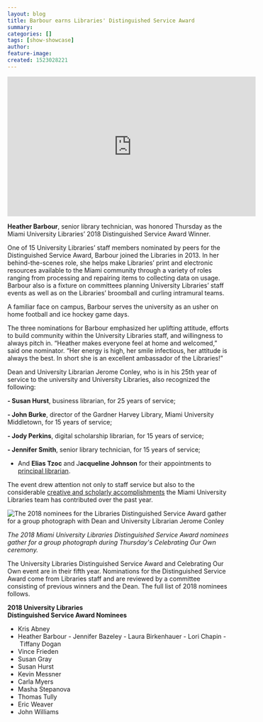 ```yaml
---
layout: blog
title: Barbour earns Libraries' Distinguished Service Award
summary:
categories: []
tags: [show-showcase]
author:
feature-image:
created: 1523028221
---
```

<iframe title="2018 Libraries Distinguished Service Award" allow="autoplay; encrypted-media" allowfullscreen="" frameborder="0" height="315" src="https://www.youtube.com/embed/TD8DdEgHDY4" width="560"></iframe>

**Heather Barbour**, senior library technician, was honored Thursday as the Miami University Libraries’ 2018 Distinguished Service Award Winner.

One of 15 University Libraries’ staff members nominated by peers for the Distinguished Service Award, Barbour joined the Libraries in 2013\. In her behind-the-scenes role, she helps make Libraries’ print and electronic resources available to the Miami community through a variety of roles ranging from processing and repairing items to collecting data on usage. Barbour also is a fixture on committees planning University Libraries’ staff events as well as on the Libraries’ broomball and curling intramural teams.  

A familiar face on campus, Barbour serves the university as an usher on home football and ice hockey game days.  

The three nominations for Barbour emphasized her uplifting attitude, efforts to build community within the University Libraries staff, and willingness to always pitch in. “Heather makes everyone feel at home and welcomed,” said one nominator. “Her energy is high, her smile infectious, her attitude is always the best. In short she is an excellent ambassador of the Libraries!”  

Dean and University Librarian Jerome Conley, who is in his 25th year of service to the university and University Libraries, also recognized the following:

**- Susan Hurst**, business librarian, for 25 years of service;

**- John Burke**, director of the Gardner Harvey Library, Miami University Middletown, for 15 years of service;

**- Jody Perkins**, digital scholarship librarian, for 15 years of service;

**- Jennifer Smith**, senior library technician, for 15 years of service;

- And **Elias Tzoc** and J**acqueline Johnson** for their appointments to [principal librarian](http://www.lib.miamioh.edu/blog/tzoc-and-johnson-promoted-to-principal-librarian).  

The event drew attention not only to staff service but also to the considerable [creative and scholarly accomplishments](https://lib.miamioh.edu/MUL-Scholarly-Creative-Accomplishments-17-18) the Miami University Libraries team has contributed over the past year.

![The 2018 nominees for the Libraries Distinguished Service Award gather for a group photograph with Dean and University Librarian Jerome Conley](/images/post-images/18_Celebrating_Our_Own_group.jpg)

_The 2018 Miami University Libraries Distinguished Service Award nominees gather for a group photograph during Thursday's Celebrating Our Own ceremony._

The University Libraries Distinguished Service Award and Celebrating Our Own event are in their fifth year. Nominations for the Distinguished Service Award come from Libraries staff and are reviewed by a committee consisting of previous winners and the Dean. The full list of 2018 nominees follows.  

**2018 University Libraries**  
**Distinguished Service Award Nominees**

- Kris Abney
- Heather Barbour
- Jennifer Bazeley
- Laura Birkenhauer
- Lori Chapin
- Tiffany Dogan
- Vince Frieden
- Susan Gray
- Susan Hurst
- Kevin Messner
- Carla Myers
- Masha Stepanova
- Thomas Tully
- Eric Weaver
- John Williams
